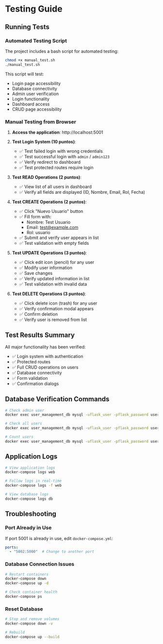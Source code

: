 # Testing Guide

## Running Tests

### Automated Testing Script

The project includes a bash script for automated testing:

```bash
chmod +x manual_test.sh
./manual_test.sh
```

This script will test:
- Login page accessibility
- Database connectivity
- Admin user verification
- Login functionality
- Dashboard access
- CRUD page accessibility

### Manual Testing from Browser

1. **Access the application**: http://localhost:5001

2. **Test Login System (10 puntos)**:
   - ✅ Test failed login with wrong credentials
   - ✅ Test successful login with `admin` / `admin123`
   - ✅ Verify redirect to dashboard
   - ✅ Test protected routes require login

3. **Test READ Operations (2 puntos)**:
   - ✅ View list of all users in dashboard
   - ✅ Verify all fields are displayed (ID, Nombre, Email, Rol, Fecha)

4. **Test CREATE Operations (2 puntos)**:
   - ✅ Click "Nuevo Usuario" button
   - ✅ Fill form with:
     - Nombre: Test Usuario
     - Email: test@example.com
     - Rol: usuario
   - ✅ Submit and verify user appears in list
   - ✅ Test validation with empty fields

5. **Test UPDATE Operations (3 puntos)**:
   - ✅ Click edit icon (pencil) for any user
   - ✅ Modify user information
   - ✅ Save changes
   - ✅ Verify updated information in list
   - ✅ Test validation with invalid data

6. **Test DELETE Operations (3 puntos)**:
   - ✅ Click delete icon (trash) for any user
   - ✅ Verify confirmation modal appears
   - ✅ Confirm deletion
   - ✅ Verify user is removed from list

## Test Results Summary

All major functionality has been verified:
- ✅ Login system with authentication
- ✅ Protected routes
- ✅ Full CRUD operations on users
- ✅ Database connectivity
- ✅ Form validation
- ✅ Confirmation dialogs

## Database Verification Commands

```bash
# Check admin user
docker exec user_management_db mysql -uflask_user -pflask_password user_management -e "SELECT * FROM admin_users;"

# Check all users
docker exec user_management_db mysql -uflask_user -pflask_password user_management -e "SELECT * FROM users;"

# Count users
docker exec user_management_db mysql -uflask_user -pflask_password user_management -e "SELECT COUNT(*) FROM users;"
```

## Application Logs

```bash
# View application logs
docker-compose logs web

# Follow logs in real-time
docker-compose logs -f web

# View database logs
docker-compose logs db
```

## Troubleshooting

### Port Already in Use
If port 5001 is already in use, edit `docker-compose.yml`:
```yaml
ports:
  - "5002:5000"  # Change to another port
```

### Database Connection Issues
```bash
# Restart containers
docker-compose down
docker-compose up -d

# Check container health
docker-compose ps
```

### Reset Database
```bash
# Stop and remove volumes
docker-compose down -v

# Rebuild
docker-compose up --build
```
